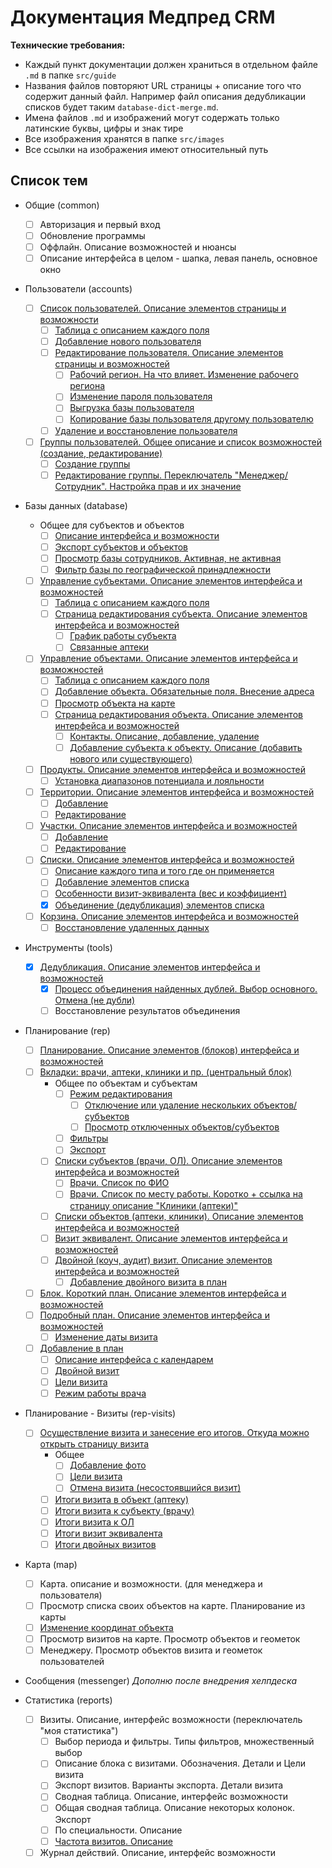 # Документация Медпред CRM 

**Технические требования:**

- Каждый пункт документации должен храниться в отдельном файле `.md` в папке `src/guide`
- Названия файлов повторяют URL страницы + описание того что содержит данный файл. Например файл описания дедубликации списков будет таким `database-dict-merge.md`.
- Имена файлов `.md` и изображений могут содержать только латинские буквы, цифры и знак тире
- Все изображения хранятся в папке `src/images`
- Все ссылки на изображения имеют относительный путь

## Список тем

- Общие (common)
  - [ ] Авторизация и первый вход
  - [ ] Обновление программы
  - [ ] Оффлайн. Описание возможностей и нюансы
  - [ ] Описание интерфейса в целом - шапка, левая панель, основное окно

- Пользователи (accounts)
  - [ ] [Список пользователей. Описание элементов страницы и возможности](src/guide/accounts-user.md)
    - [ ] [Таблица с описанием каждого поля](src/guide/accounts-user-fields.md)
    - [ ] [Добавление нового пользователя](src/guide/accounts-user-add.md)
    - [ ] [Редактирование пользователя. Описание элементов страницы и возможностей](src/guide/accounts-user-edit.md)
      - [ ] [Рабочий регион. На что влияет. Изменение рабочего региона](src/guide/accounts-user-region.md)
      - [ ] [Изменение пароля пользователя](src/guide/accounts-user-password.md)
      - [ ] [Выгрузка базы пользователя](src/guide/accounts-user-base-export.md)
      - [ ] [Копирование базы пользователя другому пользователю](src/guide/accounts-user-base-copy.md)
    - [ ] [Удаление и восстановление пользователя](src/guide/accounts-user-delete.md)
  - [ ] [Группы пользователей. Общее описание и список возможностей (создание, редактирование)](src/guide/accounts-group.md)
    - [ ] [Создание группы](src/guide/accounts-group-create.md)
    - [ ] [Редактирование группы. Переключатель "Менеджер/Сотрудник". Настройка прав и их значение](src/guide/accounts-group-edit.md)

- Базы данных (database)
  - Общее для субъектов и объектов
    - [ ] [Описание интерфейса и возможности](src/guide/database.md)
    - [ ] [Экспорт субъектов и объектов](src/guide/database-export.md)
    - [ ] [Просмотр базы сотрудников. Активная, не активная](src/guide/database-user.md)
    - [ ] [Фильтр базы по географической принадлежности](src/guide/database-geo.md)
  - [ ] [Управление субъектами. Описание элементов интерфейса и возможностей](src/guide/database-subject.md)
    - [ ] [Таблица с описанием каждого поля](src/guide/database-subject-field.md)
    - [ ] [Страница редактирования субъекта. Описание элементов интерфейса и возможностей](src/guide/database-subject-edit.md)
      - [ ] [График работы субъекта](src/guide/database-subject-schedule.md)
      - [ ] [Связанные аптеки](src/guide/database-subject-pharmacy.md)
  - [ ] [Управление объектами. Описание элементов интерфейса и возможностей](src/guide/database-object.md)
    - [ ] [Таблица с описанием каждого поля](src/guide/database-object-field.md)
    - [ ] [Добавление объекта. Обязательные поля. Внесение адреса](src/guide/database-object-add.md)
    - [ ] [Просмотр объекта на карте](src/guide/database-object-map.md)
    - [ ] [Страница редактирования объекта. Описание элементов интерфейса и возможностей](src/guide/database-object-edit.md)
      - [ ] [Контакты. Описание, добавление, удаление](src/guide/database-object-contact.md)
      - [ ] [Добавление субъекта к объекту. Описание (добавить нового или существующего)](src/guide/database-object-add-subject.md)
  - [ ] [Продукты. Описание элементов интерфейса и возможностей](src/guide/database-product.md)
    - [ ] [Установка диапазонов потенциала и лояльности](src/guide/database-product-pl.md)
  - [ ] [Территории. Описание элементов интерфейса и возможностей](src/guide/database-territory.md)
    - [ ] [Добавление](src/guide/database-territory-add.md)
    - [ ] [Редактирование](src/guide/database-territory-edit.md)
  - [ ] [Участки. Описание элементов интерфейса и возможностей](src/guide/database-sector.md)
    - [ ] [Добавление](src/guide/database-sector-add.md)
    - [ ] [Редактирование](src/guide/database-sector-edit.md)
  - [ ] [Списки. Описание элементов интерфейса и возможностей](src/guide/database-dict.md)
    - [ ] [Описание каждого типа и того где он применяется](src/guide/database-dict-type.md)
    - [ ] [Добавление элементов списка](src/guide/database-dict-add.md)
    - [ ] [Особенности визит-эквивалента (вес и коэффициент)](src/guide/database-dict-novisit.md)
    - [x] [Объединение (дедубликация) элементов списка](src/guide/database-dict-merge.md)
  - [ ] [Корзина. Описание элементов интерфейса и возможностей](src/guide/database-trash.md)
    - [ ] [Восстановление удаленных данных](src/guide/database-trash-restore.md)

- Инструменты (tools)
  - [x] [Дедубликация. Описание элементов интерфейса и возможностей](src/guide/tools-deduplication.md)
    - [x] [Процесс объединения найденных дублей. Выбор основного. Отмена (не дубли)](src/guide/tools-deduplication-merge.md)
    - [ ] Восстановление результатов объединения

- Планирование (rep)
  - [ ] [Планирование. Описание элементов (блоков) интерфейса и возможностей](src/guide/rep-planning.md)
  - [ ] [Вкладки: врачи, аптеки, клиники и пр. (центральный блок)](src/guide/rep-planning-central-block.md)
    - Общее по объектам и субъектам
      - [ ] [Режим редактирования](src/guide/rep-planning-central-block-edit.md)
        - [ ] [Отключение или удаление нескольких объектов/субъектов](src/guide/rep-planning-central-block-edit-multi.md)
        - [ ] [Просмотр отключенных объектов/субъектов](src/guide/rep-planning-central-block-edit-view.md)
      - [ ] [Фильтры](src/guide/rep-planning-central-block-filters.md)
      - [ ] [Экспорт](src/guide/rep-planning-central-block-export.md)
    - [ ] [Списки субъектов (врачи, ОЛ). Описание элементов интерфейса и возможностей](src/guide/rep-planning-central-block-subjects.md)
      - [ ] [Врачи. Список по ФИО](src/guide/rep-planning-central-block-subjects-fio.md)
      - [ ] [Врачи. Список по месту работы. Коротко + ссылка на страницу описание "Клиники (аптеки)"](src/guide/rep-planning-central-block-subjects-work.md)
    - [ ] [Списки объектов (аптеки, клиники). Описание элементов интерфейса и возможностей](src/guide/rep-planning-central-block-objects.md)
    - [ ] [Визит эквивалент. Описание элементов интерфейса и возможностей](src/guide/rep-planning-central-block-novisit.md)
    - [ ] [Двойной (коуч, аудит) визит. Описание элементов интерфейса и возможностей](src/guide/rep-planning-central-block-double.md)
      - [ ] [Добавление двойного визита в план](src/guide/rep-add-double.md)
  - [ ] [Блок. Короткий план. Описание элементов интерфейса и возможностей](src/guide/rep-planning-short-plan.md)
  - [ ] [Подробный план. Описание элементов интерфейса и возможностей](src/guide/rep-planning-full-plan.md)
    - [ ] [Изменение даты визита](src/guide/rep-planning-full-plan-change-date.md)
  - [ ] [Добавление в план](src/guide/rep-add.md)
    - [ ] [Описание интерфейса с календарем](src/guide/rep-add-calendar.md)
    - [ ] [Двойной визит](src/guide/rep-add-double.md)
    - [ ] [Цели визита](src/guide/rep-add-target.md)
    - [ ] [Режим работы врача](src/guide/rep-add-schedule.md)
    
- Планирование - Визиты (rep-visits)    
  - [ ] [Осуществление визита и занесение его итогов. Откуда можно открыть страницу визита](src/guide/rep-visits.md)
    - Общее
      - [ ] [Добавление фото](src/guide/rep-visits-foto.md)
      - [ ] [Цели визита](src/guide/rep-visits-target.md)
      - [ ] [Отмена визита (несостоявшийся визит)](src/guide/rep-visits-cancel.md)
    - [ ] [Итоги визита в объект (аптеку)](src/guide/rep-visits-object.md)
    - [ ] [Итоги визита к субъекту (врачу)](src/guide/rep-visits-subject.md)
    - [ ] [Итоги визита к ОЛ](src/guide/rep-visits-ol.md)
    - [ ] [Итоги визит эквивалента](src/guide/rep-visits-novisit.md)
    - [ ] [Итоги двойных визитов](src/guide/rep-visits-double.md) 

- Карта (map)
  - [ ] Карта. описание и возможности. (для менеджера и пользователя)
  - [ ] Просмотр списка своих объектов на карте. Планирование из карты
  - [ ] [Изменение координат объекта](src/guide/map-change-object-latlng.md)
  - [ ] Просмотр визитов на карте.  Просмотр объектов и геометок
  - [ ] Менеджеру. Просмотр объектов визита и геометок пользователей

- Сообщения (messenger) *Дополню после внедрения хелпдеска*

- Статистика (reports)
  - [ ] Визиты. Описание, интерфейс возможности (переключатель "моя статистика")
    - [ ] Выбор периода и фильтры. Типы фильтров, множественный выбор
    - [ ] Описание блока с визитами. Обозначения. Детали и Цели визита
    - [ ] Экспорт визитов. Варианты экспорта. Детали визита
    - [ ] Сводная таблица. Описание, интерфейс возможности
    - [ ] Общая сводная таблица. Описание некоторых колонок. Экспорт
    - [ ] По специальности. Описание
    - [ ] [Частота визитов. Описание](src/guide/reports-summary-frequency.md)
  - [ ] Журнал действий. Описание, интерфейс возможности
